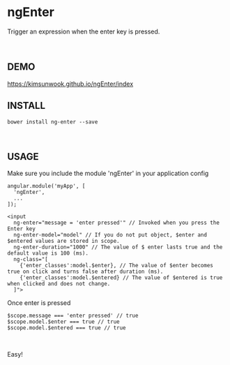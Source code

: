 ngEnter
=======

Trigger an expression when the enter key is pressed.

<br/>

DEMO
-------
https://kimsunwook.github.io/ngEnter/index

INSTALL
-------

```
bower install ng-enter --save
```

<br/>

USAGE
-----

Make sure you include the module 'ngEnter' in your application config

```
angular.module('myApp', [
  'ngEnter',
  ...
]);
```

```
<input
  ng-enter="message = 'enter pressed'" // Invoked when you press the Enter key
  ng-enter-model="model" // If you do not put object, $enter and $entered values ​​are stored in scope.
  ng-enter-duration="1000" // The value of $ enter lasts true and the default value is 100 (ms).
  ng-class="[
    {'enter_classes':model.$enter}, // The value of $enter becomes true on click and turns false after duration (ms).
    {'enter_classes':model.$entered} // The value of $entered is true when clicked and does not change.
  ]">
```

Once enter is pressed

```
$scope.message === 'enter pressed' // true
$scope.model.$enter === true // true
$scope.model.$entered === true // true
```

<br/>

Easy!
